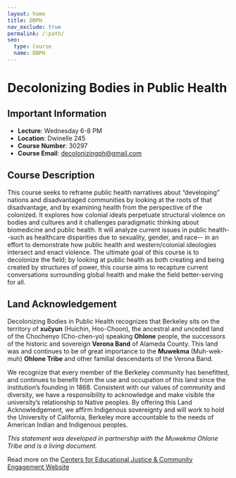 ```yaml
---
layout: home
title: DBPH
nav_exclude: true
permalink: /:path/
seo:
  type: Course
  name: DBPH
---
```


# Decolonizing Bodies in Public Health


## Important Information

- **Lecture**: Wednesday 6-8 PM
- **Location**: Dwinelle 245
- **Course Number**: 30297
- **Course Email**: [decolonizingph@gmail.com](mailto:decolonizingph@gmail.com)

## Course Description

This course seeks to reframe public health narratives about “developing” nations and disadvantaged communities by looking at the roots of that disadvantage, and by examining health from the perspective of the colonized. It explores how colonial ideals perpetuate structural violence on bodies and cultures and it challenges paradigmatic thinking about biomedicine and public health. It will analyze current issues in public health--such as healthcare disparities due to sexuality, gender, and race-- in an effort to demonstrate how public health and western/colonial ideologies intersect and enact violence. The ultimate goal of this course is to decolonize the field; by looking at public health as both creating and being created by structures of power, this course aims to recapture current conversations surrounding global health and make the field better-serving for all.

## Land Acknowledgement

Decolonizing Bodies in Public Health recognizes that Berkeley sits on the territory of **xučyun** (Huichin, Hoo-Choon), the ancestral and unceded land of the Chochenyo (Cho-chen-yo) speaking **Ohlone** people, the successors of the historic and sovereign **Verona Band** of Alameda County. This land was and continues to be of great importance to the **Muwekma** (Muh-wek-muh) **Ohlone Tribe** and other familial descendants of the Verona Band. 

We recognize that every member of the Berkeley community has benefitted, and continues to benefit from the use and occupation of this land since the institution’s founding in 1868. Consistent with our values of community and diversity, we have a responsibility to acknowledge and make visible the university’s relationship to Native peoples. By offering this Land Acknowledgement, we affirm Indigenous sovereignty and will work to hold the University of California, Berkeley more accountable to the needs of American Indian and Indigenous peoples.

*This statement was developed in partnership with the Muwekma Ohlone Tribe and is a living document.*

Read more on the [Centers for Educational Justice & Community Engagement Website](https://cejce.berkeley.edu/ohloneland)